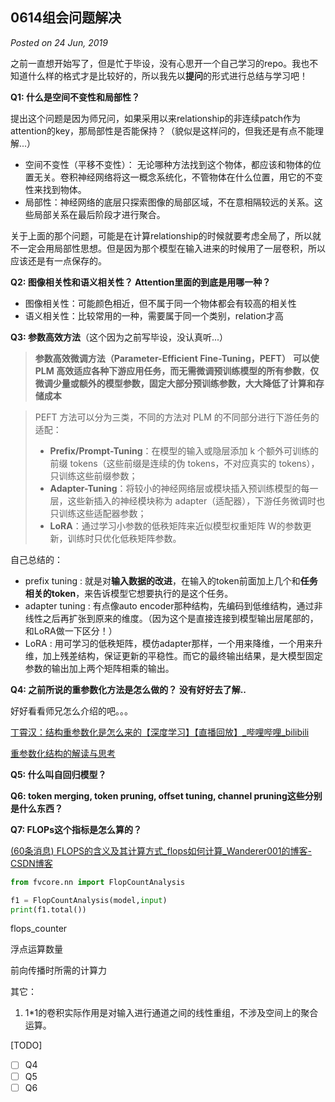## 0614组会问题解决

*Posted on 24 Jun, 2019*

之前一直想开始写了，但是忙于毕设，没有心思开一个自己学习的repo。我也不知道什么样的格式才是比较好的，所以我先以**提问**的形式进行总结与学习吧！



**Q1: 什么是空间不变性和局部性？**

提出这个问题是因为师兄问，如果采用以来relationship的非连续patch作为attention的key，那局部性是否能保持？（貌似是这样问的，但我还是有点不能理解...）

- 空间不变性（平移不变性）： 无论哪种方法找到这个物体，都应该和物体的位置无关。卷积神经网络将这一概念系统化，不管物体在什么位置，用它的不变性来找到物体。
- 局部性：神经网络的底层只探索图像的局部区域，不在意相隔较远的关系。这些局部关系在最后阶段才进行聚合。

关于上面的那个问题，可能是在计算relationship的时候就要考虑全局了，所以就不一定会用局部性思想。但是因为那个模型在输入进来的时候用了一层卷积，所以应该还是有一点保存的。



**Q2: 图像相关性和语义相关性？ Attention里面的到底是用哪一种？**

- 图像相关性：可能颜色相近，但不属于同一个物体都会有较高的相关性
- 语义相关性：比较常用的一种，需要属于同一个类别，relation才高



**Q3: 参数高效方法**（这个因为之前写毕设，没认真听...）

> **参数高效微调方法（Parameter-Efficient Fine-Tuning，PEFT）** **可以使 PLM 高效适应各种下游应用任务，而无需微调预训练模型的所有参数**，**仅微调少量或额外的模型参数，固定大部分预训练参数，大大降低了计算和存储成本**

> PEFT 方法可以分为三类，不同的方法对 PLM 的不同部分进行下游任务的适配：
>
> - **Prefix/Prompt-Tuning**：在模型的输入或隐层添加 k 个额外可训练的前缀 tokens（这些前缀是连续的伪 tokens，不对应真实的 tokens），只训练这些前缀参数；
> - **Adapter-Tuning**：将较小的神经网络层或模块插入预训练模型的每一层，这些新插入的神经模块称为 adapter（适配器），下游任务微调时也只训练这些适配器参数；
> - **LoRA**：通过学习小参数的低秩矩阵来近似模型权重矩阵 W的参数更新，训练时只优化低秩矩阵参数。

自己总结的：

- prefix tuning : 就是对**输入数据的改进**，在输入的token前面加上几个和**任务相关的token**，来告诉模型它想要执行的是这个任务。
- adapter tuning : 有点像auto encoder那种结构，先编码到低维结构，通过非线性之后再扩张到原来的维度。（因为这个是直接连接到模型输出层尾部的，和LoRA做一下区分！）
- LoRA : 用可学习的低秩矩阵，模仿adapter那样，一个用来降维，一个用来升维，加上残差结构，保证更新的平稳性。而它的最终输出结果，是大模型固定参数的输出加上两个矩阵相乘的输出。



**Q4: 之前所说的重参数化方法是怎么做的？ 没有好好去了解..**

好好看看师兄怎么介绍的吧。。。

[丁霄汉：结构重参数化是怎么来的【深度学习】【直播回放】_哔哩哔哩_bilibili](https://www.bilibili.com/video/BV1RM411B73M/?spm_id_from=333.337.search-card.all.click&vd_source=59bc58fe780345d63f332dbaf092d6c1)

[重参数化结构的解读与思考](https://github.com/Even-ok/Today-What-I-Learned/blob/main/group%20learning/%E9%87%8D%E5%8F%82%E6%95%B0%E5%8C%96%E7%BB%93%E6%9E%84%E7%9A%84%E8%A7%A3%E8%AF%BB%E4%B8%8E%E6%80%9D%E8%80%83.md)

**Q5: 什么叫自回归模型？**



**Q6: token merging, token pruning, offset tuning, channel pruning这些分别是什么东西？**



**Q7: FLOPs这个指标是怎么算的？**

[(60条消息) FLOPS的含义及其计算方式_flops如何计算_Wanderer001的博客-CSDN博客](https://blog.csdn.net/weixin_36670529/article/details/113064162)

```python
from fvcore.nn import FlopCountAnalysis

f1 = FlopCountAnalysis(model,input)
print(f1.total())
```

flops_counter

浮点运算数量

前向传播时所需的计算力



其它：

1. 1*1的卷积实际作用是对输入进行通道之间的线性重组，不涉及空间上的聚合运算。

[TODO]

- [ ] Q4
- [ ] Q5
- [ ] Q6
